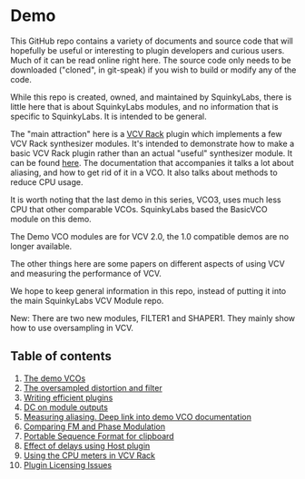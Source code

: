 # Demo

This GitHub repo contains a variety of documents and source code that will hopefully be useful or interesting to plugin developers and curious users. Much of it can be read online right here. The source code only needs to be downloaded ("cloned", in git-speak) if you wish to build or modify any of the code.

While this repo is created, owned, and maintained by SquinkyLabs, there is little here that is about SquinkyLabs modules, and no information that is specific to SquinkyLabs. It is intended to be general.

The "main attraction" here is a [VCV Rack](https://vcvrack.com) plugin which implements a few VCV Rack synthesizer modules. It's intended to demonstrate how to make a basic VCV Rack plugin rather than an actual "useful" synthesizer module. It can be found [here](./demo-readme.md). The documentation that accompanies it talks a lot about aliasing, and how to get rid of it in a VCO. It also talks about methods to reduce CPU usage.

It is worth noting that the last demo in this series, VCO3, uses much less CPU that other comparable VCOs. SquinkyLabs based the BasicVCO module on this demo.

The Demo VCO modules are for VCV 2.0, the 1.0 compatible demos are no longer available.

The other things here are some papers on different aspects of using VCV and measuring the performance of VCV.

We hope to keep general information in this repo, instead of putting it into the main SquinkyLabs VCV Module repo.

New: There are two new modules, FILTER1 and SHAPER1. They mainly show how to use oversampling in VCV.

## Table of contents

1. [The demo VCOs](./demo-readme.md)
2. [The oversampled distortion and filter](./docs/oversample-readme.md)
3. [Writing efficient plugins](./docs/efficient-plugins.md)
4. [DC on module outputs](./docs/dc.md)
5. [Measuring aliasing. Deep link into demo VCO documentation](./docs/aliasing2.md)
6. [Comparing FM and Phase Modulation](./docs/fm.md)
7. [Portable Sequence Format for clipboard](./docs/clipboard-format.md)
8. [Effect of delays using Host plugin](./docs/host-delay.md)
9. [Using the CPU meters in VCV Rack](./docs/cpu-meters.md)
10. [Plugin Licensing Issues](./docs/license-issues.md)
